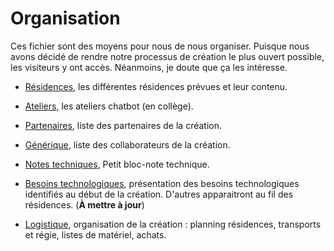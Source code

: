 Organisation
============

Ces fichier sont des moyens pour nous de nous organiser. Puisque nous avons décidé de rendre notre processus de création le plus ouvert possible, les visiteurs y ont accès. Néanmoins, je doute que ça les intéresse.

- [Résidences](residences.md), les différentes résidences prévues et leur contenu.

- [Ateliers](ateliers.md), les ateliers chatbot (en collège).

- [Partenaires](partenaires.md), liste des partenaires de la création.

- [Générique](generique.md), liste des collaborateurs de la création.

- [Notes techniques](notes-techniques.md), Petit bloc-note technique.

- [Besoins technologiques](besoins-technologiques.md), présentation des besoins technologiques identifiés au début de la création. D'autres apparaitront au fil des résidences. (**À mettre à jour**)

- [Logistique](logistique.md), organisation de la création :  planning résidences, transports et régie, listes de matériel, achats.
